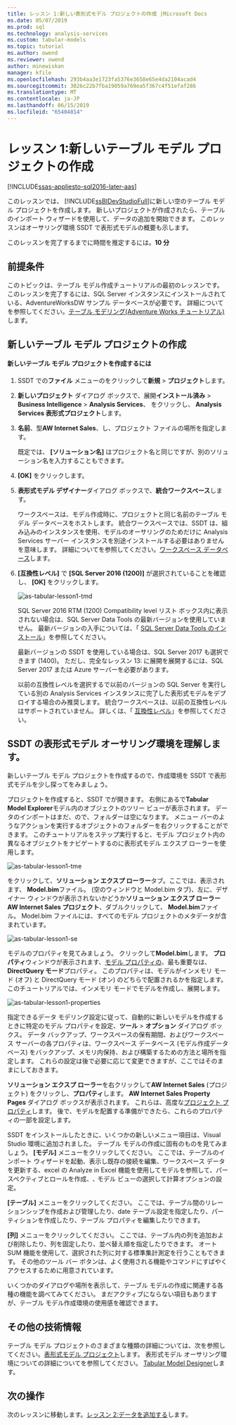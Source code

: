```yaml
---
title: レッスン 1:新しい表形式モデル プロジェクトの作成 |Microsoft Docs
ms.date: 05/07/2019
ms.prod: sql
ms.technology: analysis-services
ms.custom: tabular-models
ms.topic: tutorial
ms.author: owend
ms.reviewer: owend
author: minewiskan
manager: kfile
ms.openlocfilehash: 293b4aa3e1723fa5376e3658e65e4da2104acad4
ms.sourcegitcommit: 3026c22b7fba19059a769ea5f367c4f51efaf286
ms.translationtype: MT
ms.contentlocale: ja-JP
ms.lasthandoff: 06/15/2019
ms.locfileid: "65404814"
---
```

# <a name="lesson-1-create-a-new-tabular-model-project"></a>レッスン 1:新しいテーブル モデル プロジェクトの作成
[!INCLUDE[ssas-appliesto-sql2016-later-aas](../../includes/ssas-appliesto-sql2016-later-aas.md)]

このレッスンでは、 [!INCLUDE[ssBIDevStudioFull](../../includes/ssbidevstudiofull-md.md)]に新しい空のテーブル モデル プロジェクトを作成します。 新しいプロジェクトが作成されたら、テーブルのインポート ウィザードを使用して、データの追加を開始できます。 このレッスンはオーサリング環境 SSDT で表形式モデルの概要も示します。  
  
このレッスンを完了するまでに時間を推定するには。**10 分**  
  
## <a name="prerequisites"></a>前提条件  
このトピックは、テーブル モデル作成チュートリアルの最初のレッスンです。 このレッスンを完了するには、SQL Server インスタンスにインストールされている、AdventureWorksDW サンプル データベースが必要です。 詳細についてを参照してください。[テーブル モデリング&#40;Adventure Works チュートリアル&#41;](tabular-modeling-adventure-works-tutorial.md)します。  
  
## <a name="create-a-new-tabular-model-project"></a>新しいテーブル モデル プロジェクトの作成  
  
#### <a name="to-create-a-new-tabular-model-project"></a>新しいテーブル モデル プロジェクトを作成するには  
  
1.  SSDT での**ファイル** メニューのをクリックして**新規** > **プロジェクト**します。  
  
2.  **新しいプロジェクト** ダイアログ ボックスで、展開**インストール済み** > **Business Intelligence** > **Analysis Services**、 をクリックし、 **Analysis Services 表形式プロジェクト**します。  
  
3.  **名前**、型**AW Internet Sales**、し、プロジェクト ファイルの場所を指定します。  
  
    既定では、 **[ソリューション名]** はプロジェクト名と同じですが、別のソリューション名を入力することもできます。  
  
4.  **[OK]** をクリックします。  
  
5.  **表形式モデル デザイナー**ダイアログ ボックスで、**統合ワークスペース**します。  
  
    ワークスペースは、モデル作成時に、プロジェクトと同じ名前のテーブル モデル データベースをホストします。 統合ワークスペースでは、SSDT は、組み込みのインスタンスを使用、モデルのオーサリングのためだけに Analysis Services サーバー インスタンスを別途インストールする必要はありませんを意味します。 詳細についてを参照してください。[ワークスペース データベース](../tabular-models/workspace-database-ssas-tabular.md)します。
      
6.  **[互換性レベル]** で **[SQL Server 2016 (1200)]** が選択されていることを確認し、 **[OK]** をクリックします。   
 
    ![as-tabular-lesson1-tmd](media/as-tabular-lesson1-tmd.png)
      
    SQL Server 2016 RTM (1200) Compatibility level リスト ボックス内に表示されない場合は、SQL Server Data Tools の最新バージョンを使用していません。 最新バージョンの入手については、「 [SQL Server Data Tools のインストール](https://docs.microsoft.com/sql/ssdt/download-sql-server-data-tools-ssdt)」を参照してください。  

    最新バージョンの SSDT を使用している場合は、SQL Server 2017 も選択できます (1400)。 ただし、完全なレッスン 13: に展開を展開するには、SQL Server 2017 または Azure サーバーを必要があります。
      
    以前の互換性レベルを選択するで以前のバージョンの SQL Server を実行している別の Analysis Services インスタンスに完了した表形式モデルをデプロイする場合のみ推奨します。 統合ワークスペースは、以前の互換性レベルはサポートされていません。 詳しくは、「 [互換性レベル](../tabular-models/compatibility-level-for-tabular-models-in-analysis-services.md)」を参照してください。   
  
## <a name="understanding-the-ssdt-tabular-model-authoring-environment"></a>SSDT の表形式モデル オーサリング環境を理解します。  
新しいテーブル モデル プロジェクトを作成するので、作成環境を SSDT で表形式モデルを少し探ってをみましょう。  
  
プロジェクトを作成すると、SSDT でが開きます。 右側にあるで**Tabular Model Explorer**モデル内のオブジェクトのツリー ビューが表示されます。 データのインポートはまだ、ので、フォルダーは空になります。 メニュー バーのようなアクションを実行するオブジェクトのフォルダーを右クリックすることができます。 このチュートリアルをステップ実行すると、モデル プロジェクト内の異なるオブジェクトをナビゲートするのに表形式モデル エクスプ ローラーを使用します。

![as-tabular-lesson1-tme](media/as-tabular-lesson1-tme.png)

をクリックして、**ソリューション エクスプ ローラー**タブ。ここでは、表示されます、 **Model.bim**ファイル。 (空のウィンドウと Model.bim タブ)、左に、デザイナー ウィンドウが表示されないかどうか**ソリューション エクスプ ローラー** **AW Internet Sales プロジェクト**、ダブルクリックして、 **Model.bim**ファイル。 Model.bim ファイルには、すべてのモデル プロジェクトのメタデータが含まれています。 

![as-tabular-lesson1-se](media/as-tabular-lesson1-se.png)
  
モデルのプロパティを見てみましょう。 クリックして**Model.bim**します。 **プロパティ**ウィンドウが表示されます、[モデル プロパティの](../tabular-models/model-properties-ssas-tabular.md)、最も重要なは、 **DirectQuery モード**プロパティ。 このプロパティは、モデルがインメモリ モード (オフ) と DirectQuery モード (オン) のどちらで配置されるかを指定します。 このチュートリアルでは、インメモリ モードでモデルを作成し、展開します。

![as-tabular-lesson1-properties](media/as-tabular-lesson1-properties.png)
  
指定できるデータ モデリング設定に従って、自動的に新しいモデルを作成するときに特定のモデル プロパティを設定、**ツール** > **オプション** ダイアログ ボックス。 データ バックアップ、ワークスペースの保有期間、およびワークスペース サーバーの各プロパティは、ワークスペース データベース (モデル作成データベース) をバックアップ、メモリ内保持、および構築するための方法と場所を指定します。 これらの設定は後で必要に応じて変更できますが、ここではそのままにしておきます。  

**ソリューション エクスプ ローラー**を右クリックして**AW Internet Sales** (プロジェクト) をクリックし、**プロパティ**します。 **AW Internet Sales Property Pages**  ダイアログ ボックスが表示されます。 これらは、高度な[プロジェクト プロパティ](../tabular-models/project-properties-ssas-tabular.md)します。 後で、モデルを配置する準備ができたら、これらのプロパティの一部を設定します。  
  
SSDT をインストールしたときに、いくつかの新しいメニュー項目は、Visual Studio 環境に追加されました。 テーブル モデルの作成に固有のものを見てみましょう。 **[モデル]** メニューをクリックしてください。 ここでは、テーブルのインポート ウィザードを起動、表示し既存の接続を編集、ワークスペース データを更新する、excel の Analyze in Excel 機能を使用してモデルを参照して、パースペクティブとロールを作成、､ モデル ビューの選択して計算オプションの設定。  
  
**[テーブル]** メニューをクリックしてください。 ここでは、テーブル間のリレーションシップを作成および管理したり、date テーブル設定を指定したり、パーティションを作成したり、テーブル プロパティを編集したりできます。  
  
**[列]** メニューをクリックしてください。 ここでは、テーブル内の列を追加および削除したり、列を固定したり、並べ替え順を指定したりできます。 オート SUM 機能を使用して、選択された列に対する標準集計測定を行うこともできます。 その他のツール バー ボタンは、よく使用される機能やコマンドにすばやくアクセスするために用意されています。  
  
いくつかのダイアログや場所を表示して、テーブル モデルの作成に関連する各種の機能を調べてみてください。 まだアクティブにならない項目もありますが、テーブル モデル作成環境の使用感を確認できます。  


## <a name="additional-resources"></a>その他の技術情報
テーブル モデル プロジェクトのさまざまな種類の詳細については、次を参照してください。[表形式モデル プロジェクト](../tabular-models/tabular-model-projects-ssas-tabular.md)します。 表形式モデル オーサリング環境についての詳細についてを参照してください。 [Tabular Model Designer](../tabular-models/tabular-model-designer-ssas.md)します。  
  

## <a name="whats-next"></a>次の操作
次のレッスンに移動します。[レッスン 2:データを追加する](lesson-2-add-data.md)します。

  
  
  
